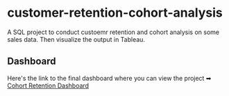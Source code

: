 # customer-retention-cohort-analysis
A SQL project to conduct custoemr retention and cohort analysis on some sales data. Then visualize the output in Tableau. 

## Dashboard
Here's the link to the final dashboard where you can view the project ➡︎ [Cohort Retention Dashboard]([https://public.tableau.com/app/profile/olaka.brandon/viz/LondonBikeSharing_17119234718080/Bike_ridingdashboard](https://public.tableau.com/app/profile/olaka.brandon/viz/CohortRetentionDashboard_17175226893240/CohortRetentionDashboard?publish=yes))
